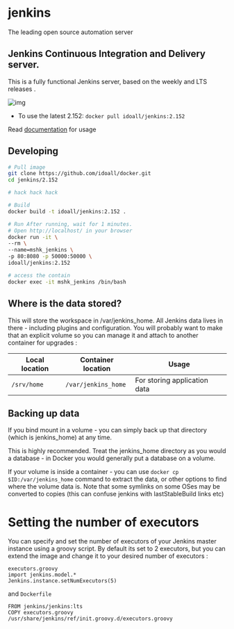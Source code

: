 
jenkins
=============


The leading open source automation server


## Jenkins Continuous Integration and Delivery server.

This is a fully functional Jenkins server, based on the weekly and LTS releases .

![img](http://jenkins-ci.org/sites/default/files/jenkins_logo.png)

- To use the latest 2.152: `docker pull idoall/jenkins:2.152`

Read [documentation](https://github.com/jenkinsci/docker/blob/master/README.md) for usage


## Developing

```bash
# Pull image
git clone https://github.com/idoall/docker.git
cd jenkins/2.152

# hack hack hack

# Build
docker build -t idoall/jenkins:2.152 .

# Run After running, wait for 1 minutes.
# Open http://localhost/ in your browser
docker run -it \
--rm \
--name=mshk_jenkins \
-p 80:8080 -p 50000:50000 \
idoall/jenkins:2.152

# access the contain
docker exec -it mshk_jenkins /bin/bash
```


## Where is the data stored?

This will store the workspace in /var/jenkins_home. All Jenkins data lives in there - including plugins and configuration. You will probably want to make that an explicit volume so you can manage it and attach to another container for upgrades :

| Local location       | Container location | Usage                                      |
| -------------------- | ------------------ | ------------------------------------------ |
| `/srv/home`   | `/var/jenkins_home`  | For storing application data               |


## Backing up data

If you bind mount in a volume - you can simply back up that directory (which is jenkins_home) at any time.

This is highly recommended. Treat the jenkins_home directory as you would a database - in Docker you would generally put a database on a volume.

If your volume is inside a container - you can use `docker cp $ID:/var/jenkins_home` command to extract the data, or other options to find where the volume data is. Note that some symlinks on some OSes may be converted to copies (this can confuse jenkins with lastStableBuild links etc)

# Setting the number of executors

You can specify and set the number of executors of your Jenkins master instance using a groovy script. By default its set to 2 executors, but you can extend the image and change it to your desired number of executors :

```
executors.groovy
import jenkins.model.*
Jenkins.instance.setNumExecutors(5)
```

and `Dockerfile`

```
FROM jenkins/jenkins:lts
COPY executors.groovy /usr/share/jenkins/ref/init.groovy.d/executors.groovy
```

